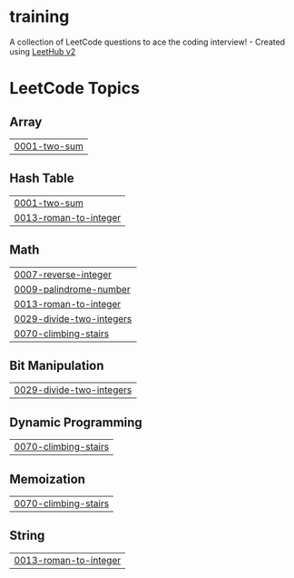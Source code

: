 # training
A collection of LeetCode questions to ace the coding interview! - Created using [LeetHub v2](https://github.com/arunbhardwaj/LeetHub-2.0)

<!---LeetCode Topics Start-->
# LeetCode Topics
## Array
|  |
| ------- |
| [0001-two-sum](https://github.com/thanushtharun/training/tree/master/0001-two-sum) |
## Hash Table
|  |
| ------- |
| [0001-two-sum](https://github.com/thanushtharun/training/tree/master/0001-two-sum) |
| [0013-roman-to-integer](https://github.com/thanushtharun/training/tree/master/0013-roman-to-integer) |
## Math
|  |
| ------- |
| [0007-reverse-integer](https://github.com/thanushtharun/training/tree/master/0007-reverse-integer) |
| [0009-palindrome-number](https://github.com/thanushtharun/training/tree/master/0009-palindrome-number) |
| [0013-roman-to-integer](https://github.com/thanushtharun/training/tree/master/0013-roman-to-integer) |
| [0029-divide-two-integers](https://github.com/thanushtharun/training/tree/master/0029-divide-two-integers) |
| [0070-climbing-stairs](https://github.com/thanushtharun/training/tree/master/0070-climbing-stairs) |
## Bit Manipulation
|  |
| ------- |
| [0029-divide-two-integers](https://github.com/thanushtharun/training/tree/master/0029-divide-two-integers) |
## Dynamic Programming
|  |
| ------- |
| [0070-climbing-stairs](https://github.com/thanushtharun/training/tree/master/0070-climbing-stairs) |
## Memoization
|  |
| ------- |
| [0070-climbing-stairs](https://github.com/thanushtharun/training/tree/master/0070-climbing-stairs) |
## String
|  |
| ------- |
| [0013-roman-to-integer](https://github.com/thanushtharun/training/tree/master/0013-roman-to-integer) |
<!---LeetCode Topics End-->